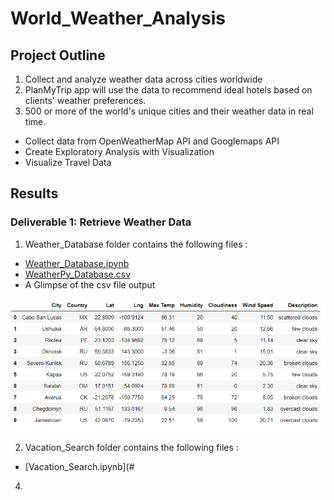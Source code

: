 # World_Weather_Analysis
## Project Outline
1) Collect and analyze weather data across cities worldwide
2) PlanMyTrip app will use the data to recommend ideal hotels based on clients' weather preferences.
3) 500 or more of the world's unique cities and their weather data in real time. 
  * Collect data from OpenWeatherMap API and Googlemaps API
  * Create Exploratory Analysis with Visualization
  * Visualize Travel Data

## Results
### Deliverable 1: Retrieve Weather Data

1) Weather_Database folder contains the following files :

  * [Weather_Database.ipynb](Weather_Database/Weather_Database.ipynb)
  * [WeatherPy_Database.csv](Weather_Database/WeatherPy_Database.csv)
  * A Glimpse of the csv file output 
  <img src="Weather_Database/WeatherPy_Database.png" />
  
2) Vacation_Search folder contains the following files :
  * [Vacation_Search.ipynb](#
4)  
